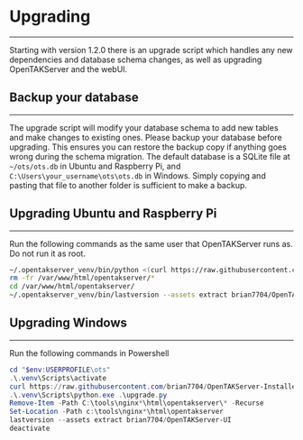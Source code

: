 # Upgrading

***

Starting with version 1.2.0 there is an upgrade script which handles any new dependencies and database schema
changes, as well as upgrading OpenTAKServer and the webUI.

## Backup your database

***

The upgrade script will modify your database schema to add new tables and make changes to existing ones. Please backup
your database before upgrading. This ensures you can restore the backup copy if anything goes wrong during the schema
migration. The default database is a SQLite file at `~/ots/ots.db` in Ubuntu and Raspberry Pi, 
and `C:\Users\your_username\ots\ots.db` in Windows. Simply copying and pasting that file to another folder is
sufficient to make a backup.

## Upgrading Ubuntu and Raspberry Pi

***

Run the following commands as the same user that OpenTAKServer runs as. Do not run it as root.

```bash
~/.opentakserver_venv/bin/python <(curl https://raw.githubusercontent.com/brian7704/OpenTAKServer-Installer/master/upgrade.py -s -N)
rm -fr /var/www/html/opentakserver/*
cd /var/www/html/opentakserver/
~/.opentakserver_venv/bin/lastversion --assets extract brian7704/OpenTAKServer-UI
```

## Upgrading Windows

***

Run the following commands in Powershell

```powershell
cd "$env:USERPROFILE\ots"
.\.venv\Scripts\activate
curl https://raw.githubusercontent.com/brian7704/OpenTAKServer-Installer/master/upgrade.py -s -N -o upgrade.py
.\.venv\Scripts\python.exe .\upgrade.py
Remove-Item -Path C:\tools\nginx*\html\opentakserver\* -Recurse
Set-Location -Path c:\tools\nginx*\html\opentakserver
lastversion --assets extract brian7704/OpenTAKServer-UI
deactivate
```